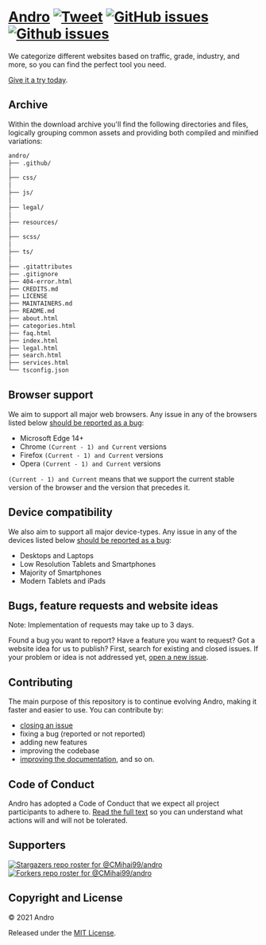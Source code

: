 # <a href="https://cmihai99.github.io/andro" target="_blank" id="andro">Andro</a> [![Tweet](https://img.shields.io/twitter/url/http/shields.io.svg?style=social)](https://twitter.com/intent/tweet?text=Find%20over%20100%20new%20and%20exciting%20websites%20at&url=http://cmihai99.github.io/andro&via=androteamfaq&hashtags=andro,webdevelopment,website,websitefinder,developers) [![GitHub issues](https://img.shields.io/github/issues/CMihai99/andro)](https://github.com/CMihai99/andro/issues) [![Github issues](https://img.shields.io/github/issues-closed/CMihai99/andro)](https://github.com/CMihai99/andro/issues?q=is%3Aissue+is%3Aclosed)

We categorize different websites based on traffic, grade, industry,
and more, so you can find the perfect tool you need.

[Give it a try today](https://cmihai99.github.io/andro).

## Archive

Within the download archive you'll find the following directories and files,
logically grouping common assets and providing both compiled and minified variations:

```sh
andro/
├── .github/
│
├── css/
│
├── js/
│
├── legal/
│
├── resources/
│
├── scss/
│
├── ts/
│
├── .gitattributes
├── .gitignore
├── 404-error.html
├── CREDITS.md
├── LICENSE
├── MAINTAINERS.md
├── README.md
├── about.html
├── categories.html
├── faq.html
├── index.html
├── legal.html
├── search.html
├── services.html
└── tsconfig.json
```

## Browser support

We aim to support all major web browsers. Any issue in any of the browsers listed below
[should be reported as a bug](https://github.com/CMihai99/andro/issues/new?assignees=&labels=bug&template=bug_report.md&title=%5BBug%5D):

- Microsoft Edge 14+
- Chrome ``(Current - 1) and Current`` versions
- Firefox ``(Current - 1) and Current`` versions
- Opera ``(Current - 1) and Current`` versions

``(Current - 1) and Current`` means that we support the current stable version
of the browser and the version that precedes it.

## Device compatibility

We also aim to support all major device-types. Any issue in any of the devices listed below
[should be reported as a bug](https://github.com/CMihai99/andro/issues/new?assignees=&labels=bug&template=bug_report.md&title=%5BBug%5D):

- Desktops and Laptops
- Low Resolution Tablets and Smartphones
- Majority of Smartphones
- Modern Tablets and iPads

## Bugs, feature requests and website ideas

Note: Implementation of requests may take up to 3 days.

Found a bug you want to report? Have a feature you want to request?
Got a website idea for us to publish? First,
search for existing and closed issues.
If your problem or idea is not addressed yet,
[open a new issue](https://github.com/CMihai99/andro/issues/new/choose).

## Contributing

The main purpose of this repository is to continue evolving Andro, making it faster and easier to use.
You can contribute by:
- [closing an issue](https://github.com/CMihai99/andro/issues?q=is%3Aissue+is%3Aopen+)
- fixing a bug (reported or not reported)
- adding new features
- improving the codebase
- [improving the documentation](https://github.com/CMihai99/andro/tree/main/Documentation), and so on.

## Code of Conduct

Andro has adopted a Code of Conduct that we expect all project participants to adhere to.
[Read the full text](https://github.com/CMihai99/andro-docs/blob/main/docs/CodeOfConduct.md)
so you can understand what actions will and will not be tolerated.

## Supporters

[![Stargazers repo roster for @CMihai99/andro](https://reporoster.com/stars/CMihai99/andro)](https://github.com/CMihai99/andro/stargazers)
[![Forkers repo roster for @CMihai99/andro](https://reporoster.com/forks/CMihai99/andro)](https://github.com/CMihai99/andro/network/members)

## Copyright and License

© 2021 Andro

Released under the [MIT License](LICENSE).